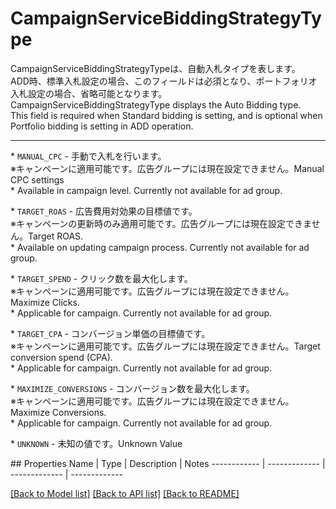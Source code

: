 # CampaignServiceBiddingStrategyType

<div lang=\"ja\">CampaignServiceBiddingStrategyTypeは、自動入札タイプを表します。<br> ADD時、標準入札設定の場合、このフィールドは必須となり、ポートフォリオ入札設定の場合、省略可能となります。</div> <div lang=\"en\">CampaignServiceBiddingStrategyType displays the Auto Bidding type.<br> This field is required when Standard bidding is setting, and is optional when Portfolio bidding is setting in ADD operation.</div> <hr> <p>* <code>MANUAL_CPC</code> - <span lang=\"ja\">手動で入札を行います。<br>※キャンペーンに適用可能です。広告グループには現在設定できません。</span><span lang=\"en\">Manual CPC settings<br>* Available in campaign level. Currently not available for ad group.</span></p> <p>* <code>TARGET_ROAS</code> - <span lang=\"ja\">広告費用対効果の目標値です。<br>※キャンペーンの更新時のみ適用可能です。広告グループには現在設定できません。</span><span lang=\"en\">Target ROAS.<br>* Available on updating campaign process. Currently not available for ad group.</span></p> <p>* <code>TARGET_SPEND</code> - <span lang=\"ja\">クリック数を最大化します。<br>※キャンペーンに適用可能です。広告グループには現在設定できません。</span><span lang=\"en\">Maximize Clicks.<br>* Applicable for campaign. Currently not available for ad group.</span></p> <p>* <code>TARGET_CPA</code> - <span lang=\"ja\">コンバージョン単価の目標値です。<br>※キャンペーンに適用可能です。広告グループには現在設定できません。</span><span lang=\"en\">Target conversion spend (CPA).<br>* Applicable for campaign. Currently not available for ad group.</span></p> <p>* <code>MAXIMIZE_CONVERSIONS</code> - <span lang=\"ja\">コンバージョン数を最大化します。<br>※キャンペーンに適用可能です。広告グループには現在設定できません。</span><span lang=\"en\">Maximize Conversions.<br>* Applicable for campaign. Currently not available for ad group.</span></p> <p>* <code>UNKNOWN</code> - <span lang=\"ja\">未知の値です。</span><span lang=\"en\">Unknown Value</span></p> 
## Properties
Name | Type | Description | Notes
------------ | ------------- | ------------- | -------------

[[Back to Model list]](../README.md#documentation-for-models) [[Back to API list]](../README.md#documentation-for-api-endpoints) [[Back to README]](../README.md)


